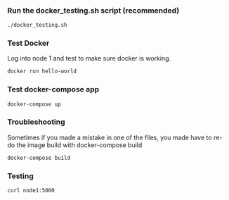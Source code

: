 ### Run the docker_testing.sh script (recommended)
```bash
./docker_testing.sh
```

### Test Docker
Log into node 1 and test to make sure docker is working.
```bash
docker run hello-world
```

### Test docker-compose app
```bash
docker-compose up
```

### Troubleshooting
Sometimes if you made a mistake in one of the files, you made have to re-do the image build with docker-compose build
```bash
docker-compose build
```

### Testing
```bash
curl node1:5000
```
